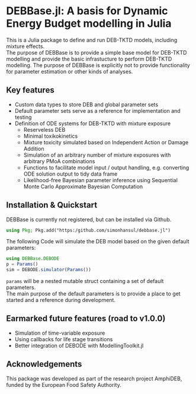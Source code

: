 # DEBBase.jl: A basis for Dynamic Energy Budget modelling in Julia

This is a Julia package to define and run DEB-TKTD models, including mixture effects. <br>
The purpose of DEBBase is to provide a simple base model for DEB-TKTD modelling and provide 
the basic infrastucture to perform DEB-TKTD modelling. 
The purpose of DEBBase is explicitly not to provide functionality for parameter estimation or other kinds of analyses. 

## Key features

- Custom data types to store DEB and global parameter sets
- Default parameter sets serve as a reference for implementation and testing
- Definition of ODE systems for DEB-TKTD with mixture exposure
    - Reserveless DEB 
    - Minimal toxikokinetics
    - Mixture toxicity simulated based on Independent Action or Damage Addition
    - Simulation of an arbitrary number of mixture exposures with arbitrary PMoA combinations
    - Functions to facilitate model input / output handling, e.g. converting ODE solution output to tidy data frame
    - Likelihood-free Bayesian parameter inference using Sequential Monte Carlo Approximate Bayesian Computation

## Installation & Quickstart

DEBBase is currently not registered, but can be installed via Github. 

```Julia
using Pkg; Pkg.add("https:/github.com/simonhansul/debbase.jl")
```

The following Code will simulate the DEB model based on the given default parameters:

```Julia
using DEBBase.DEBODE
p = Params()
sim = DEBODE.simulator(Params())
```

`params` will be a nested mutable struct containing a set of default parameters. <br>
The main purpose of the default parameters is to provide a place to get started and a reference during development.<br>

## Earmarked future features (road to v1.0.0)

- Simulation of time-variable exposure
- Using callbacks for life stage transitions
- Better integration of DEBODE with ModellingToolkit.jl

## Acknowledgements 

This package was developed as part of the research project AmphiDEB, funded by the European Food Safety Authority.
